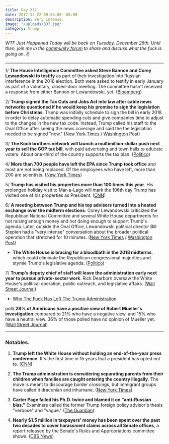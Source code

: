 ```yaml
---
title: Day 337
date: 2017-12-22 09:04:00 -08:00
description: Very intense.
image: "/uploads/337.jpg"
category: trump
---
```


*WTF Just Happened Today will be back on Tuesday, December 26th. Until then, join me in the [community forum](https://talk.whatthefuckjusthappenedtoday.com/) to share and discuss what the fuck is going on*. ✌️

---

1/ **The House Intelligence Committee asked Steve Bannon and Corey Lewandowski to testify** as part of their investigation into Russian interference in the 2016 election. Both were asked to testify in early January as part of a voluntary, closed-door meeting. The committee hasn't received a response from either Bannon or Lewandowski, yet. ([Bloomberg](https://www.bloomberg.com/news/articles/2017-12-22/bannon-lewandowski-said-to-be-asked-to-testify-to-house-probe))

2/ **Trump signed the Tax Cuts and Jobs Act into law after cable news networks questioned if he would keep his promise to sign the legislation before Christmas**. Trump was initially schedule to sign the bill in early 2018 in order to delay automatic spending cuts and give companies time to adjust to the changes in the new tax code. Instead, Trump called his staff to the Oval Office after seeing the news coverage and said the the legislation needed to be signed "now." ([New York Times](https://www.nytimes.com/2017/12/22/us/politics/trump-tax-bill.html) / [Washington Post](https://www.washingtonpost.com/news/post-politics/wp/2017/12/22/trump-signs-sweeping-tax-bill-into-law/))

3/ **The Koch brothers network will launch a multimillion-dollar push next year to sell the GOP tax bill**, with paid advertising and town halls to educate voters. About one-third of the country supports the tax plan. ([Politico](https://www.politico.com/story/2017/12/21/gop-tax-plan-marketing-push-313231))

4/ **More than 700 people have left the EPA since Trump took office** and most are not being replaced. Of the employees who have left, more than 200 are scientists. ([New York Times](https://www.nytimes.com/2017/12/22/climate/epa-buyouts-pruitt.html))

5/ **Trump has visited his properties more than 100 times this year**. His prolonged holiday visit to Mar-a-Lago will mark the 106th day Trump has visited one of his properties as President. ([CNN](https://www.cnn.com/2017/12/22/politics/trump-mar-a-lago-golf/index.html))

6/ **A meeting between Trump and his top advisers turned into a heated exchange over the midterm elections**. Corey Lewandowski criticized the Republican National Committee and several White House departments for not raising enough money and not doing enough to support Trump's agenda. Later, outside the Oval Office, Lewandowski political director Bill Stepien had a "very intense" conversation about the broader political operation that stretched for 10 minutes. ([New York Times](https://www.nytimes.com/2017/12/21/us/politics/trump-stepien-lewandowki.html) / [Washington Post](https://www.washingtonpost.com/politics/trump-advisers-vent-frustrations-about-2018-strategy-as-president-listens/2017/12/21/a7555788-e6a8-11e7-ab50-621fe0588340_story.html))

* **The White House is bracing for a bloodbath in the 2018 midterms**, which could eliminate the Republican congressional majorities and stymie Trump's legislative agenda. ([Politico](https://www.politico.com/story/2017/12/21/2018-midterms-republicans-trump-warning-312404))

7/ **Trump's deputy chief of staff will leave the administration early next year to pursue private-sector work**. Rick Dearborn oversaw the White House's political operation, public outreach, and legislative affairs. ([Wall Street Journal](https://www.wsj.com/articles/trump-deputy-chief-of-staff-to-step-down-1513911102))

* [Who The Fuck Has Left The Trump Administration](https://talk.whatthefuckjusthappenedtoday.com/t/who-the-fuck-has-left-the-trump-administration/908)

poll/ **28% of Americans have a positive view of Robert Mueller's investigation** compared to 21% who have a negative view, and 15% who have a neutral view. 36% of those polled have no opinion of Mueller yet. ([Wall Street Journal](https://blogs.wsj.com/washwire/2017/12/22/capital-journal-americans-view-on-mueller-has-soured/))

---

### Notables.

1. **Trump left the White House without holding an end-of-the-year press conference**. It's the first time in 15 years that a president has opted not to. ([CNN](http://money.cnn.com/2017/12/22/media/president-trump-no-press-conference/index.html))

2. **The Trump administration is considering separating parents from their children when families are caught entering the country illegally**. The move is meant to discourage border crossings, but immigrant groups have called it draconian and inhumane. ([New York Times](https://www.nytimes.com/2017/12/21/us/trump-immigrant-families-separate.html))

3. **Carter Page failed his Ph.D. twice and blamed it on "anti-Russian bias."** Examiners called the former Trump foreign policy advisor's thesis "verbose" and "vague." ([The Guardian](https://www.theguardian.com/world/2017/dec/22/trump-carter-page-phd-thesis-trump))

4. **Nearly $1.5 million in taxpayers' money has been spent over the past two decades to cover harassment claims across all Senate offices**, a report released by the Senate's Rules and Appropriations committee shows. ([CBS News](https://www.cbsnews.com/news/senate-dished-out-almost-1-5m-to-settle-harassment-claims-over-last-20-years-report-says/))
